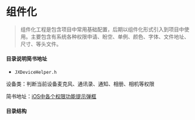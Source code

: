 # 组件化
> 组件化工程是包含项目中常用基础配置，后期以组件化形式引入到项目中使用。主要包含有系统各种权限申请、盼空、单例、颜色、字体、文件地址、尺寸、等头文件。

#### 目录说明简书地址
- ```JXDeviceHelper.h```
  
设备类：判断当前设备麦克风、通讯录、通知、相册、相机等权限
  
简书地址：[iOS中各个权限功能提示弹框](https://www.jianshu.com/p/00bbd06ac520)
#### 目录结构

